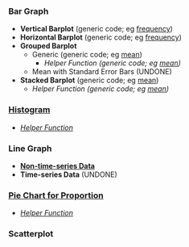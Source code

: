 ### Bar Graph
- **Vertical Barplot** (generic code; eg [frequency]([SC]-Descriptive-Analytics/[SC]-Data-Visualisation/[M]-Vertical-Barplot.md))
- **Horizontal Barplot** (generic code; eg [frequency]([SC]-Descriptive-Analytics/[SC]-Data-Visualisation/[M]-Horizontal-Barplot.md))
- **Grouped Barplot**
    - Generic (generic code; eg [mean]([SC]-Descriptive-Analytics/[SC]-Data-Visualisation/[M]-Grouped-Barplot.md))
      - _Helper Function (generic code; eg [mean]([SC]-Descriptive-Analytics/[SC]-Data-Visualisation/[HF]-Grouped-Barplot-&-Frequency-Table.md))_
    - Mean with Standard Error Bars (UNDONE)
- **Stacked Barplot** (generic code; eg [mean]([SC]-Descriptive-Analytics/[SC]-Data-Visualisation/[M]-Stacked-Barplot))
    - _Helper Function (generic code; eg [mean]([SC]-Descriptive-Analytics/[SC]-Data-Visualisation/[HF]-Stacked-Barplot-&-Frequency-Table))_
### [Histogram]([SC]-Descriptive-Analytics/[SC]-Data-Visualisation/[M]-Histogram-&-Frequency-Table)
- [_Helper Function_]([SC]-Descriptive-Analytics/[SC]-Data-Visualisation/[HF]-Histogram-&-Frequency-Table)
### Line Graph
- [**Non-time-series Data**]([SC]-Descriptive-Analytics/[SC]-Data-Visualisation/[M]-(non-TS)-Line-Graph)
- **Time-series Data** (UNDONE)
### [Pie Chart for Proportion]([SC]-Descriptive-Analytics/[SC]-Data-Visualisation/[M]-(Prop)-Pie-Chart)
- [_Helper Function_]([SC]-Descriptive-Analytics/[SC]-Data-Visualisation/[HF]-(Prop)-Pie-Chart-&-Frequency-Table)
### Scatterplot
